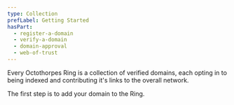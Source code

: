 ```yaml
---
type: Collection
prefLabel: Getting Started
hasPart:
  - register-a-domain
  - verify-a-domain
  - domain-approval
  - web-of-trust
---
```


Every Octothorpes Ring is a collection of verified domains, each opting in to being indexed and contributing it's links to the overall network. 

The first step is to add your domain to the Ring.